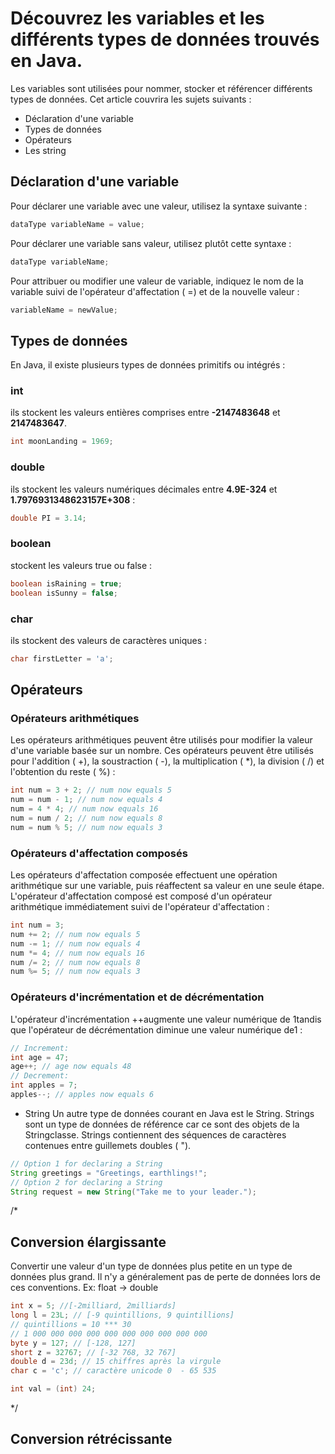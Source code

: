 # Découvrez les variables et les différents types de données trouvés en Java.

Les variables sont utilisées pour nommer, stocker et référencer différents types de données. Cet article couvrira les sujets suivants :

- Déclaration d'une variable
- Types de données
- Opérateurs
- Les string

## Déclaration d'une variable

Pour déclarer une variable avec une valeur, utilisez la syntaxe suivante :

```java
dataType variableName = value;
```

Pour déclarer une variable sans valeur, utilisez plutôt cette syntaxe :

```java
dataType variableName;
```

Pour attribuer ou modifier une valeur de variable, indiquez le nom de la variable suivi de l'opérateur d'affectation ( =) et de la nouvelle valeur :

```java
variableName = newValue;
```

## Types de données

En Java, il existe plusieurs types de données primitifs ou intégrés :

### int
ils stockent les valeurs entières comprises entre **-2147483648** et **2147483647**.

```java
int moonLanding = 1969;
```

### double
ils stockent les valeurs numériques décimales entre **4.9E-324** et **1.7976931348623157E+308** :

```java
double PI = 3.14;
```

### boolean
stockent les valeurs true ou false :

```java
boolean isRaining = true;
boolean isSunny = false;
```

### char
ils stockent des valeurs de caractères uniques :

```java
char firstLetter = 'a';
```

## Opérateurs

### Opérateurs arithmétiques
Les opérateurs arithmétiques peuvent être utilisés pour modifier la valeur d'une variable basée sur un nombre. Ces opérateurs peuvent être utilisés pour l'addition ( +), la soustraction ( -), la multiplication ( *), la division ( /) et l'obtention du reste ( %) :

```java
int num = 3 + 2; // num now equals 5
num = num - 1; // num now equals 4
num = 4 * 4; // num now equals 16
num = num / 2; // num now equals 8
num = num % 5; // num now equals 3
```

### Opérateurs d'affectation composés

Les opérateurs d'affectation composée effectuent une opération arithmétique sur une variable, puis réaffectent sa valeur en une seule étape. L'opérateur d'affectation composé est composé d'un opérateur arithmétique immédiatement suivi de l'opérateur d'affectation :

```java
int num = 3;
num += 2; // num now equals 5
num -= 1; // num now equals 4
num *= 4; // num now equals 16
num /= 2; // num now equals 8
num %= 5; // num now equals 3
```

### Opérateurs d'incrémentation et de décrémentation

L'opérateur d'incrémentation ++augmente une valeur numérique de 1tandis que l'opérateur de décrémentation diminue une valeur numérique de1 :

```java
// Increment:
int age = 47;
age++; // age now equals 48
// Decrement:
int apples = 7;
apples--; // apples now equals 6
```

- String
Un autre type de données courant en Java est le String. Strings sont un type de données de référence car ce sont des objets de la Stringclasse. Strings contiennent des séquences de caractères contenues entre guillemets doubles ( ").

```java
// Option 1 for declaring a String
String greetings = "Greetings, earthlings!";
// Option 2 for declaring a String
String request = new String("Take me to your leader.");
```


/*
## Conversion élargissante

Convertir une valeur d'un type de données plus petite en un type de données plus grand. Il n'y a généralement pas 
de perte de données lors de ces conventions.
Ex:
float -> double

```Java
int x = 5; //[-2milliard, 2milliards]
long l = 23L; // [-9 quintillions, 9 quintillions]
// quintillions = 10 *** 30
// 1 000 000 000 000 000 000 000 000 000 000
byte y = 127; // [-128, 127]
short z = 32767; // [-32 768, 32 767]
double d = 23d; // 15 chiffres après la virgule
char c = 'c'; // caractère unicode 0  - 65 535

int val = (int) 24;
```
*/ 

## Conversion rétrécissante
